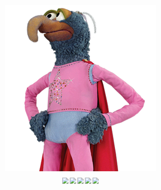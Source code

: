 
<!--
**andrija-s/andrija-s** is a ✨ _special_ ✨ repository because its `README.md` (this file) appears on your GitHub profile.

Here are some ideas to get you started:

- 🔭 I’m currently working on ...
- 🌱 I’m currently learning ...
- 👯 I’m looking to collaborate on ...
- 🤔 I’m looking for help with ...
- 💬 Ask me about ...
- 📫 How to reach me: ...
- 😄 Pronouns: ...
- ⚡ Fun fact: ...
<p align="center">
    <a href="https://www.linkedin.com/in/andrija-sunjic/" alt="LinkedIn">
        <img src="https://img.shields.io/badge/-LinkedIn-blue?style=flat-square&logo=linkedin" /></a>
</p>
-->
<p align="center">
    <a href="https://www.linkedin.com/in/andrija-sunjic/" alt="LinkedIn">
        <img src="https://github.com/andrija-s/110-Lab1/blob/main/raw-powerlifting.png" /></a>
</p>
<br\>
<div display="flex" align="center">
  <img src="https://img.shields.io/badge/java%20-%23F24E1E.svg?&style=for-the-badge&logo=java&logoColor=white"/>
  <img src="https://img.shields.io/badge/python%20-%2314354C.svg?&style=for-the-badge&logo=python&logoColor=white">
  <img src="https://img.shields.io/badge/_%20-%23121011.svg?&style=for-the-badge&logo=C&logoColor=white"/>
  <img src="https://img.shields.io/badge/C++%20-%2300599C.svg?&style=for-the-badge&logo=C++&logoColor=white">
  <img src="https://img.shields.io/badge/javascript-%23F7DF1E.svg?&style=for-the-badge&logo=javascript&logoColor=black">
</div>


